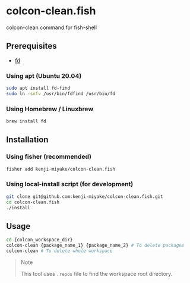 # colcon-clean.fish

colcon-clean command for fish-shell

## Prerequisites

- [fd](https://github.com/sharkdp/fd)

### Using apt (Ubuntu 20.04)

```sh
sudo apt install fd-find
sudo ln -snfv /usr/bin/fdfind /usr/bin/fd
```

### Using Homebrew / Linuxbrew

```sh
brew install fd
```

## Installation

### Using fisher (recommended)

```sh
fisher add kenji-miyake/colcon-clean.fish
```

### Using local-install script (for development)

```sh
git clone git@github.com:kenji-miyake/colcon-clean.fish.git
cd colcon-clean.fish
./install
```

## Usage

```sh
cd {colcon_workspace_dir}
colcon-clean {package_name_1} {package_name_2} # To delete packages
colcon-clean # To delete whole workspace
```

> Note
>
> This tool uses `.repos` file to find the workspace root directory.
